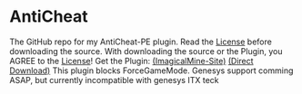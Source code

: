 # AntiCheat
The GitHub repo for my AntiCheat-PE plugin.
Read the [License](https://github.com/DarkWav/AntiCheat/blob/master/LICENSE) before downloading the source.
With downloading the source or the Plugin, you AGREE to the [License](https://github.com/DarkWav/AntiCheat/blob/master/LICENSE)!
Get the Plugin: [(ImagicalMine-Site)](http://adf.ly/1YbrDu) [(Direct Download)](https://forums.imagicalmine.net/plugins/anticheat.52/download?version=177)
This plugin blocks ForceGameMode.
Genesys support comming ASAP, but currently incompatible with genesys ITX teck
